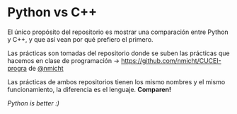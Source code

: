 Python vs C++
=========

El único propósito del repositorio es mostrar una comparación entre Python y C++, y que así vean por qué prefiero el primero.

Las prácticas son tomadas del repositorio donde se suben las prácticas que hacemos en clase de programación -> https://github.com/nmicht/CUCEI-progra de [@nmicht](https://github.com/nmicht)

Las prácticas de ambos repositorios tienen los mismo nombres y el mismo funcionamiento, la diferencia es el lenguaje. **Comparen!** 


*Python is better :)*